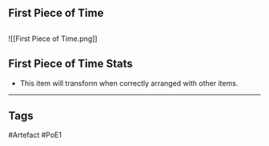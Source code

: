 ## First Piece of Time

##
![[First Piece of Time.png]]
## First Piece of Time Stats
- This item will transform when correctly arranged with other items.


---
## Tags
#Artefact
#PoE1